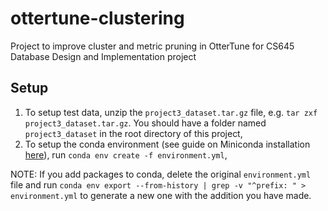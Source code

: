 # ottertune-clustering

Project to improve cluster and metric pruning in OtterTune for CS645 Database Design and Implementation project

## Setup

1.  To setup test data, unzip the `project3_dataset.tar.gz` file, e.g. `tar zxf project3_dataset.tar.gz`. You should have a folder named `project3_dataset` in the root directory of this project,
2.  To setup the conda environment (see guide on Miniconda installation [here](https://docs.conda.io/en/latest/miniconda.html)), run `conda env create -f environment.yml`,

NOTE: If you add packages to conda, delete the original `environment.yml` file and run `conda env export --from-history | grep -v "^prefix: " > environment.yml` to generate a new one with the addition you have made.

